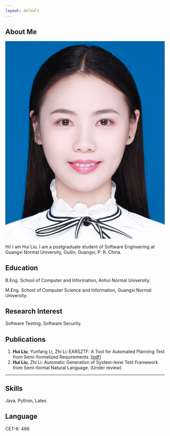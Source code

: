 ```yaml
---
layout: default
---
```


## About Me

<img class="profile-picture" src="photolh.png">

Hi! I am Hui Liu. I am a postgraduate student of Software Engineering at Guangxi Normal University, Guilin, Guangxi, P. R. China.

## Education

B.Eng. School of Computer and Information, Anhui Normal University.

M.Eng. School of Computer Science and Information, Guangxi Normal University.

## Research Interest

Software Testing, Software Security.

## Publications

1. **Hui Liu**, Yunfang Li, Zhi Li: EARS2TF: A Tool for Automated Planning Test from Semi-formalized Requirements. \[[pdf](https://ksiresearch.org/seke/seke22paper/paper179.pdf)\]
2. **Hui Liu**, Zhi Li: Automatic Generation of System-level Test Framework from Semi-formal Natural Language. (Under review)

---
## Skills

Java, Python, Latex.

## Language

CET-6: 486
